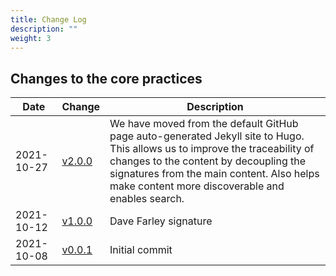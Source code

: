 ```yaml
---
title: Change Log
description: ""
weight: 3
---
```


## Changes to the core practices

| Date       | Change                                                                                             | Description           |
|------------|----------------------------------------------------------------------------------------------------|-----------------------|
| 2021-10-27 | [v2.0.0](https://github.com/Minimum-CD/cd-manifesto/releases/tag/2.0  )                            | We have moved from the default GitHub page auto-generated Jekyll site to Hugo. This allows us to improve the traceability of changes to the content by decoupling the signatures from the main content. Also helps make content more discoverable and enables search. |
| 2021-10-12 | [v1.0.0](https://github.com/Minimum-CD/cd-manifesto/tree/6e9d68c442c0e9c9a4bfd9a4edae347fe4a7ce4f) | Dave Farley signature |
| 2021-10-08 | [v0.0.1](https://github.com/Minimum-CD/cd-manifesto/tree/7c4e098ee19d5fbe1b7d80b2726e8e04e6fff186) | Initial commit        |